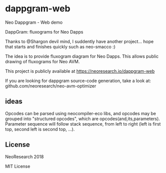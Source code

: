 # dappgram-web
Neo Dappgram - Web demo

DappGram: fluxograms for Neo Dapps

Thanks to @Shargon devil mind, I suddently have another project... hope that starts and finishes quickly such as neo-smacco :)

The idea is to provide fluxogram diagram for Neo Dapps. This allows public drawing of fluxograms for Neo AVM.

This project is publicly available at https://neoresearch.io/dappgram-web

If you are looking for dappgram source-code generation, take a look at: github.com/neoresearch/neo-avm-optimizer

## ideas

Opcodes can be parsed using neocompiler-eco libs, and opcodes may be grouped into "structured opcodes", which are opcodes(and,its,parameters). Parameter sequence will follow stack sequence, from left to right (left is first top, second left is second top, ...).

## License

NeoResearch 2018

MIT License
